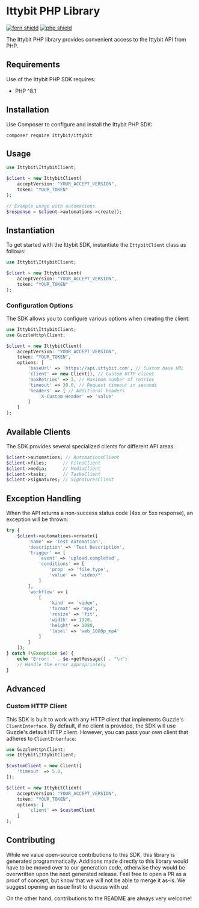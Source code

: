 # Ittybit PHP Library

[![fern shield](https://img.shields.io/badge/%F0%9F%8C%BF-SDK%20generated%20by%20Fern-brightgreen)](https://github.com/fern-api/fern)
[![php shield](https://img.shields.io/badge/php-packagist-pink)](https://packagist.org/packages/ittybit/ittybit)

The Ittybit PHP library provides convenient access to the Ittybit API from PHP.

## Requirements

Use of the Ittybit PHP SDK requires:

- PHP ^8.1

## Installation

Use Composer to configure and install the Ittybit PHP SDK:

```shell
composer require ittybit/ittybit
```

## Usage

```php
use Ittybit\IttybitClient;

$client = new IttybitClient(
    acceptVersion: "YOUR_ACCEPT_VERSION",
    token: "YOUR_TOKEN"
);

// Example usage with automations
$response = $client->automations->create();
```

## Instantiation

To get started with the Ittybit SDK, instantiate the `IttybitClient` class as follows:

```php
use Ittybit\IttybitClient;

$client = new IttybitClient(
    acceptVersion: "YOUR_ACCEPT_VERSION",
    token: "YOUR_TOKEN"
);
```

### Configuration Options

The SDK allows you to configure various options when creating the client:

```php
use Ittybit\IttybitClient;
use GuzzleHttp\Client;

$client = new IttybitClient(
    acceptVersion: "YOUR_ACCEPT_VERSION",
    token: "YOUR_TOKEN",
    options: [
        'baseUrl' => 'https://api.ittybit.com', // Custom base URL
        'client' => new Client(), // Custom HTTP client
        'maxRetries' => 3, // Maximum number of retries
        'timeout' => 30.0, // Request timeout in seconds
        'headers' => [ // Additional headers
            'X-Custom-Header' => 'value'
        ]
    ]
);
```

## Available Clients

The SDK provides several specialized clients for different API areas:

```php
$client->automations; // AutomationsClient
$client->files;      // FilesClient
$client->media;      // MediaClient
$client->tasks;      // TasksClient
$client->signatures; // SignaturesClient
```

## Exception Handling

When the API returns a non-success status code (4xx or 5xx response), an exception will be thrown:

```php
try {
    $client->automations->create([
        'name' => 'Test Automation',
        'description' => 'Test Description',
        'trigger' => [
            'event' => 'upload.completed',
            'conditions' => [
                'prop' => 'file.type',
                'value' => 'video/*'
            ]
        ],
        'workflow' => [
            [
                'kind' => 'video',
                'format' => 'mp4',
                'resize' => 'fit',
                'width' => 1920,
                'height' => 1080,
                'label' => 'web_1080p_mp4'
            ]
        ]
    ]);
} catch (\Exception $e) {
    echo 'Error: ' . $e->getMessage() . "\n";
    // Handle the error appropriately
}
```

## Advanced

### Custom HTTP Client

This SDK is built to work with any HTTP client that implements Guzzle's `ClientInterface`. By default, if no client
is provided, the SDK will use Guzzle's default HTTP client. However, you can pass your own client that adheres to
`ClientInterface`:

```php
use GuzzleHttp\Client;
use Ittybit\IttybitClient;

$customClient = new Client([
    'timeout' => 5.0,
]);

$client = new IttybitClient(
    acceptVersion: "YOUR_ACCEPT_VERSION",
    token: "YOUR_TOKEN",
    options: [
        'client' => $customClient
    ]
);
```

## Contributing

While we value open-source contributions to this SDK, this library
is generated programmatically. Additions made directly to this library
would have to be moved over to our generation code, otherwise they would
be overwritten upon the next generated release. Feel free to open a PR as a
proof of concept, but know that we will not be able to merge it as-is.
We suggest opening an issue first to discuss with us!

On the other hand, contributions to the README are always very welcome!
